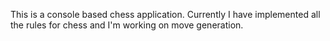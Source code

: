 This is a console based chess application. Currently I have implemented all the rules for chess and I'm working on move generation.